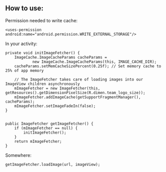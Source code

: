 How to use:
-

Permission needed to write cache:

    <uses-permission android:name="android.permission.WRITE_EXTERNAL_STORAGE"/>

In your activity:

    private void initImageFetcher() {
        ImageCache.ImageCacheParams cacheParams =
                new ImageCache.ImageCacheParams(this, IMAGE_CACHE_DIR);
        cacheParams.setMemCacheSizePercent(0.25f); // Set memory cache to 25% of app memory

        // The ImageFetcher takes care of loading images into our ImageView children asynchronously
        mImageFetcher = new ImageFetcher(this, getResources().getDimensionPixelSize(R.dimen.team_logo_size));
        mImageFetcher.addImageCache(getSupportFragmentManager(), cacheParams);
        mImageFetcher.setImageFadeIn(false);
    }


    public ImageFetcher getImageFetcher() {
        if (mImageFetcher == null) {
            initImageFetcher();
        }
        return mImageFetcher;
    }

Somewhere:

    getImageFetcher.loadImage(url, imageView);
